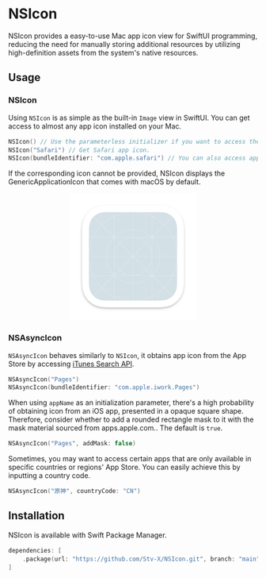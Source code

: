 # NSIcon

NSIcon provides a easy-to-use Mac app icon view for SwiftUI programming, reducing the need for manually storing additional resources by utilizing high-definition assets from the system's native resources.

## Usage

### NSIcon
Using `NSIcon` is as simple as the built-in `Image` view in SwiftUI.
You can get access to almost any app icon installed on your Mac.

```swift
NSIcon() // Use the parameterless initializer if you want to access the icon of your app itself.
NSIcon("Safari") // Get Safari app icon.
NSIcon(bundleIdentifier: "com.apple.safari") // You can also access app icon through the App's Bundle Identifier.
```

If the corresponding icon cannot be provided, NSIcon displays the GenericApplicationIcon that comes with macOS by default.

<p align="center">
<img src="https://github.com/Stv-X/NSIcon/blob/main/Sources/NSIcon/Resources/GenericAppIcon.png" 
alt="GenericApplicationIcon" width="256"/>
</p>

### NSAsyncIcon
`NSAsyncIcon` behaves similarly to `NSIcon`, it obtains app icon from the App Store by accessing [iTunes Search API](https://developer.apple.com/library/archive/documentation/AudioVideo/Conceptual/iTuneSearchAPI).

```swift
NSAsyncIcon("Pages")
NSAsyncIcon(bundleIdentifier: "com.apple.iwork.Pages")
```

When using `appName` as an initialization parameter, there's a high probability of obtaining icon from an iOS app, presented in a opaque square shape. Therefore, consider whether to add a rounded rectangle mask to it with the mask material sourced from apps.apple.com.. The default is `true`.

```swift
NSAsyncIcon("Pages", addMask: false)
```

Sometimes, you may want to access certain apps that are only available in specific countries or regions' App Store. You can easily achieve this by inputting a country code.

```swift
NSAsyncIcon("原神", countryCode: "CN")
```

## Installation

NSIcon is available with Swift Package Manager.

```swift
dependencies: [
    .package(url: "https://github.com/Stv-X/NSIcon.git", branch: "main")
]
```
